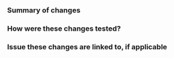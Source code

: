 ### Summary of changes
<!-- Please enter your changes here -->

### How were these changes tested?
<!-- Please describe how you tested the changes in this PR -->

### Issue these changes are linked to, if applicable
<!-- Please put the issue this change is linked to -->